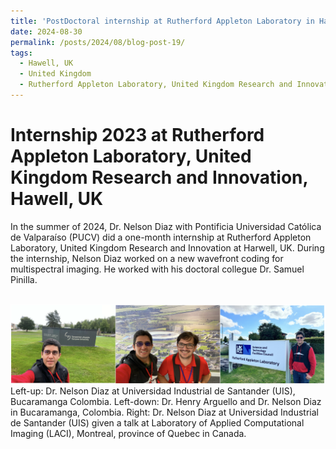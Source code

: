 ```yaml
---
title: 'PostDoctoral internship at Rutherford Appleton Laboratory in Harwell, UK, 2024'
date: 2024-08-30
permalink: /posts/2024/08/blog-post-19/
tags:
  - Hawell, UK
  - United Kingdom
  - Rutherford Appleton Laboratory, United Kingdom Research and Innovation
---
```


Internship 2023 at Rutherford Appleton Laboratory, United Kingdom Research and Innovation, Hawell, UK
======

In the summer of 2024, Dr. Nelson Diaz with Pontificia Universidad Católica de Valparaíso (PUCV) did a one-month internship at Rutherford Appleton Laboratory, United Kingdom Research and Innovation at Harwell, UK. During the internship, Nelson Diaz worked on a new wavefront coding for multispectral imaging. He worked with his doctoral collegue Dr. Samuel Pinilla.



<br/><img src='/images/internship-UK2024.png'>
Left-up: Dr. Nelson Diaz at Universidad Industrial de Santander (UIS), Bucaramanga Colombia. Left-down: Dr. Henry Arguello and Dr. Nelson Diaz in Bucaramanga, Colombia. Right: Dr. Nelson Diaz at Universidad Industrial de Santander (UIS) given a talk at Laboratory of Applied Computational Imaging (LACI), Montreal, province of Quebec in Canada.

